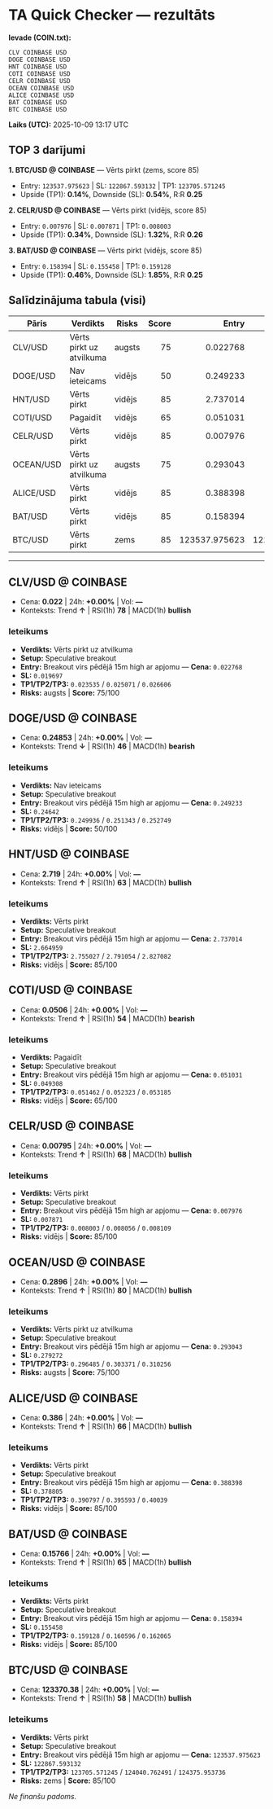 # TA Quick Checker — rezultāts

**Ievade (COIN.txt):**
```
CLV COINBASE USD
DOGE COINBASE USD
HNT COINBASE USD
COTI COINBASE USD
CELR COINBASE USD
OCEAN COINBASE USD
ALICE COINBASE USD
BAT COINBASE USD
BTC COINBASE USD
```
**Laiks (UTC):** 2025-10-09 13:17 UTC

## TOP 3 darījumi
**1. BTC/USD @ COINBASE** — Vērts pirkt (zems, score 85)
- Entry: `123537.975623` | SL: `122867.593132` | TP1: `123705.571245`
- Upside (TP1): **0.14%**, Downside (SL): **0.54%**, R:R **0.25**

**2. CELR/USD @ COINBASE** — Vērts pirkt (vidējs, score 85)
- Entry: `0.007976` | SL: `0.007871` | TP1: `0.008003`
- Upside (TP1): **0.34%**, Downside (SL): **1.32%**, R:R **0.26**

**3. BAT/USD @ COINBASE** — Vērts pirkt (vidējs, score 85)
- Entry: `0.158394` | SL: `0.155458` | TP1: `0.159128`
- Upside (TP1): **0.46%**, Downside (SL): **1.85%**, R:R **0.25**

## Salīdzinājuma tabula (visi)
| Pāris | Verdikts | Risks | Score | Entry | SL | TP1 | Upside% | Downside% | R:R | RSI(1h) | MACD | 24h% | Cena |
|---|---|---|---:|---:|---:|---:|---:|---:|---:|---:|---|---:|---:|
| CLV/USD | Vērts pirkt uz atvilkuma | augsts | 75 | 0.022768 | 0.019697 | 0.023535 | 3.37% | 13.49% | 0.25 | 78 | bullish | +0.00% | 0.022 |
| DOGE/USD | Nav ieteicams | vidējs | 50 | 0.249233 | 0.24642 | 0.249936 | 0.28% | 1.13% | 0.25 | 46 | bearish | +0.00% | 0.24853 |
| HNT/USD | Vērts pirkt | vidējs | 85 | 2.737014 | 2.664959 | 2.755027 | 0.66% | 2.63% | 0.25 | 63 | bullish | +0.00% | 2.719 |
| COTI/USD | Pagaidīt | vidējs | 65 | 0.051031 | 0.049308 | 0.051462 | 0.84% | 3.38% | 0.25 | 54 | bearish | +0.00% | 0.0506 |
| CELR/USD | Vērts pirkt | vidējs | 85 | 0.007976 | 0.007871 | 0.008003 | 0.34% | 1.32% | 0.26 | 68 | bullish | +0.00% | 0.00795 |
| OCEAN/USD | Vērts pirkt uz atvilkuma | augsts | 75 | 0.293043 | 0.279272 | 0.296485 | 1.17% | 4.70% | 0.25 | 80 | bullish | +0.00% | 0.2896 |
| ALICE/USD | Vērts pirkt | vidējs | 85 | 0.388398 | 0.378805 | 0.390797 | 0.62% | 2.47% | 0.25 | 66 | bullish | +0.00% | 0.386 |
| BAT/USD | Vērts pirkt | vidējs | 85 | 0.158394 | 0.155458 | 0.159128 | 0.46% | 1.85% | 0.25 | 65 | bullish | +0.00% | 0.15766 |
| BTC/USD | Vērts pirkt | zems | 85 | 123537.975623 | 122867.593132 | 123705.571245 | 0.14% | 0.54% | 0.25 | 58 | bullish | +0.00% | 123370.38 |

---

## CLV/USD @ COINBASE
- Cena: **0.022** | 24h: **+0.00%** | Vol: **—**
- Konteksts: Trend **↑** | RSI(1h) **78** | MACD(1h) **bullish**

### Ieteikums
- **Verdikts:** Vērts pirkt uz atvilkuma
- **Setup:** Speculative breakout
- **Entry:** Breakout virs pēdējā 15m high ar apjomu  — **Cena:** `0.022768`
- **SL:** `0.019697`
- **TP1/TP2/TP3:** `0.023535` / `0.025071` / `0.026606`
- **Risks:** augsts | **Score:** 75/100

## DOGE/USD @ COINBASE
- Cena: **0.24853** | 24h: **+0.00%** | Vol: **—**
- Konteksts: Trend **↓** | RSI(1h) **46** | MACD(1h) **bearish**

### Ieteikums
- **Verdikts:** Nav ieteicams
- **Setup:** Speculative breakout
- **Entry:** Breakout virs pēdējā 15m high ar apjomu  — **Cena:** `0.249233`
- **SL:** `0.24642`
- **TP1/TP2/TP3:** `0.249936` / `0.251343` / `0.252749`
- **Risks:** vidējs | **Score:** 50/100

## HNT/USD @ COINBASE
- Cena: **2.719** | 24h: **+0.00%** | Vol: **—**
- Konteksts: Trend **↑** | RSI(1h) **63** | MACD(1h) **bullish**

### Ieteikums
- **Verdikts:** Vērts pirkt
- **Setup:** Speculative breakout
- **Entry:** Breakout virs pēdējā 15m high ar apjomu  — **Cena:** `2.737014`
- **SL:** `2.664959`
- **TP1/TP2/TP3:** `2.755027` / `2.791054` / `2.827082`
- **Risks:** vidējs | **Score:** 85/100

## COTI/USD @ COINBASE
- Cena: **0.0506** | 24h: **+0.00%** | Vol: **—**
- Konteksts: Trend **↑** | RSI(1h) **54** | MACD(1h) **bearish**

### Ieteikums
- **Verdikts:** Pagaidīt
- **Setup:** Speculative breakout
- **Entry:** Breakout virs pēdējā 15m high ar apjomu  — **Cena:** `0.051031`
- **SL:** `0.049308`
- **TP1/TP2/TP3:** `0.051462` / `0.052323` / `0.053185`
- **Risks:** vidējs | **Score:** 65/100

## CELR/USD @ COINBASE
- Cena: **0.00795** | 24h: **+0.00%** | Vol: **—**
- Konteksts: Trend **↑** | RSI(1h) **68** | MACD(1h) **bullish**

### Ieteikums
- **Verdikts:** Vērts pirkt
- **Setup:** Speculative breakout
- **Entry:** Breakout virs pēdējā 15m high ar apjomu  — **Cena:** `0.007976`
- **SL:** `0.007871`
- **TP1/TP2/TP3:** `0.008003` / `0.008056` / `0.008109`
- **Risks:** vidējs | **Score:** 85/100

## OCEAN/USD @ COINBASE
- Cena: **0.2896** | 24h: **+0.00%** | Vol: **—**
- Konteksts: Trend **↑** | RSI(1h) **80** | MACD(1h) **bullish**

### Ieteikums
- **Verdikts:** Vērts pirkt uz atvilkuma
- **Setup:** Speculative breakout
- **Entry:** Breakout virs pēdējā 15m high ar apjomu  — **Cena:** `0.293043`
- **SL:** `0.279272`
- **TP1/TP2/TP3:** `0.296485` / `0.303371` / `0.310256`
- **Risks:** augsts | **Score:** 75/100

## ALICE/USD @ COINBASE
- Cena: **0.386** | 24h: **+0.00%** | Vol: **—**
- Konteksts: Trend **↑** | RSI(1h) **66** | MACD(1h) **bullish**

### Ieteikums
- **Verdikts:** Vērts pirkt
- **Setup:** Speculative breakout
- **Entry:** Breakout virs pēdējā 15m high ar apjomu  — **Cena:** `0.388398`
- **SL:** `0.378805`
- **TP1/TP2/TP3:** `0.390797` / `0.395593` / `0.40039`
- **Risks:** vidējs | **Score:** 85/100

## BAT/USD @ COINBASE
- Cena: **0.15766** | 24h: **+0.00%** | Vol: **—**
- Konteksts: Trend **↑** | RSI(1h) **65** | MACD(1h) **bullish**

### Ieteikums
- **Verdikts:** Vērts pirkt
- **Setup:** Speculative breakout
- **Entry:** Breakout virs pēdējā 15m high ar apjomu  — **Cena:** `0.158394`
- **SL:** `0.155458`
- **TP1/TP2/TP3:** `0.159128` / `0.160596` / `0.162065`
- **Risks:** vidējs | **Score:** 85/100

## BTC/USD @ COINBASE
- Cena: **123370.38** | 24h: **+0.00%** | Vol: **—**
- Konteksts: Trend **↑** | RSI(1h) **58** | MACD(1h) **bullish**

### Ieteikums
- **Verdikts:** Vērts pirkt
- **Setup:** Speculative breakout
- **Entry:** Breakout virs pēdējā 15m high ar apjomu  — **Cena:** `123537.975623`
- **SL:** `122867.593132`
- **TP1/TP2/TP3:** `123705.571245` / `124040.762491` / `124375.953736`
- **Risks:** zems | **Score:** 85/100

*Ne finanšu padoms.*
